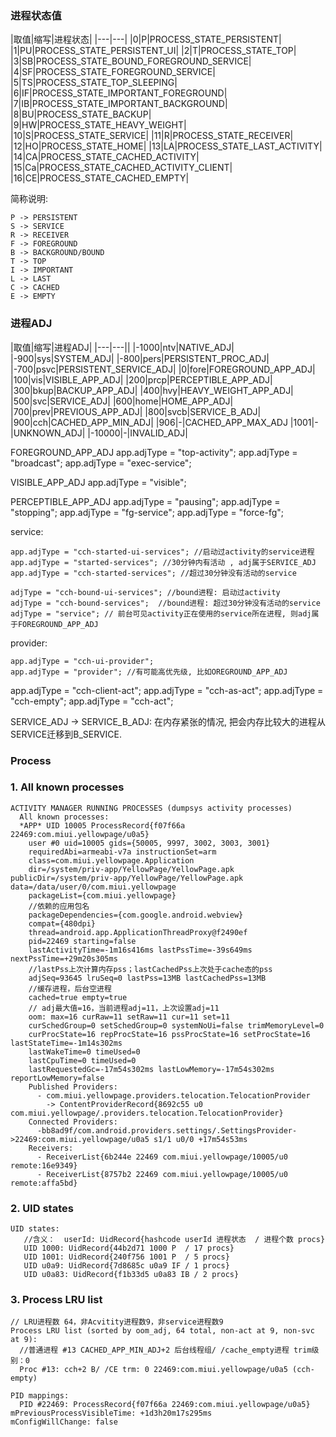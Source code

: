 ### 进程状态值

|取值|缩写|进程状态|
|---|---|
|0|P|PROCESS_STATE_PERSISTENT|
|1|PU|PROCESS_STATE_PERSISTENT_UI|
|2|T|PROCESS_STATE_TOP|
|3|SB|PROCESS_STATE_BOUND_FOREGROUND_SERVICE|
|4|SF|PROCESS_STATE_FOREGROUND_SERVICE|
|5|TS|PROCESS_STATE_TOP_SLEEPING|
|6|IF|PROCESS_STATE_IMPORTANT_FOREGROUND|
|7|IB|PROCESS_STATE_IMPORTANT_BACKGROUND|
|8|BU|PROCESS_STATE_BACKUP|
|9|HW|PROCESS_STATE_HEAVY_WEIGHT|
|10|S|PROCESS_STATE_SERVICE|
|11|R|PROCESS_STATE_RECEIVER|
|12|HO|PROCESS_STATE_HOME|
|13|LA|PROCESS_STATE_LAST_ACTIVITY|
|14|CA|PROCESS_STATE_CACHED_ACTIVITY|
|15|Ca|PROCESS_STATE_CACHED_ACTIVITY_CLIENT|
|16|CE|PROCESS_STATE_CACHED_EMPTY|


简称说明:

    P -> PERSISTENT
    S -> SERVICE
    R -> RECEIVER
    F -> FOREGROUND
    B -> BACKGROUND/BOUND
    T -> TOP
    I -> IMPORTANT
    L -> LAST
    C -> CACHED
    E -> EMPTY


### 进程ADJ

|取值|缩写|进程ADJ|
|---|---||
|-1000|ntv|NATIVE_ADJ|
|-900|sys|SYSTEM_ADJ|
|-800|pers|PERSISTENT_PROC_ADJ|
|-700|psvc|PERSISTENT_SERVICE_ADJ|
|0|fore|FOREGROUND_APP_ADJ|
|100|vis|VISIBLE_APP_ADJ|
|200|prcp|PERCEPTIBLE_APP_ADJ|
|300|bkup|BACKUP_APP_ADJ|
|400|hvy|HEAVY_WEIGHT_APP_ADJ|
|500|svc|SERVICE_ADJ|
|600|home|HOME_APP_ADJ|
|700|prev|PREVIOUS_APP_ADJ|
|800|svcb|SERVICE_B_ADJ|
|900|cch|CACHED_APP_MIN_ADJ|
|906|-|CACHED_APP_MAX_ADJ
|1001|-|UNKNOWN_ADJ|
|-10000|-|INVALID_ADJ|



FOREGROUND_APP_ADJ
    app.adjType = "top-activity";
    app.adjType = "broadcast";
    app.adjType = "exec-service";

VISIBLE_APP_ADJ
    app.adjType = "visible";

PERCEPTIBLE_APP_ADJ
    app.adjType = "pausing";
    app.adjType = "stopping";
    app.adjType = "fg-service";
    app.adjType = "force-fg";


service:

    app.adjType = "cch-started-ui-services"; //启动过activity的service进程
    app.adjType = "started-services"; //30分钟内有活动 , adj属于SERVICE_ADJ
    app.adjType = "cch-started-services"; //超过30分钟没有活动的service

    adjType = "cch-bound-ui-services"; //bound进程: 启动过activity
    adjType = "cch-bound-services";  //bound进程: 超过30分钟没有活动的service
    adjType = "service"; // 前台可见activity正在使用的service所在进程, 则adj属于FOREGROUND_APP_ADJ


provider:

    app.adjType = "cch-ui-provider";
    app.adjType = "provider"; //有可能高优先级, 比如OREGROUND_APP_ADJ


app.adjType = "cch-client-act";
app.adjType = "cch-as-act";
app.adjType = "cch-empty";
app.adjType = "cch-act";


SERVICE_ADJ -> SERVICE_B_ADJ: 在内存紧张的情况, 把会内存比较大的进程从SERVICE迁移到B_SERVICE.





### Process

### 1. All known processes

    ACTIVITY MANAGER RUNNING PROCESSES (dumpsys activity processes)
      All known processes:
      *APP* UID 10005 ProcessRecord{f07f66a 22469:com.miui.yellowpage/u0a5}
        user #0 uid=10005 gids={50005, 9997, 3002, 3003, 3001}
        requiredAbi=armeabi-v7a instructionSet=arm
        class=com.miui.yellowpage.Application
        dir=/system/priv-app/YellowPage/YellowPage.apk publicDir=/system/priv-app/YellowPage/YellowPage.apk data=/data/user/0/com.miui.yellowpage
        packageList={com.miui.yellowpage}
        //依赖的应用包名
        packageDependencies={com.google.android.webview}
        compat={480dpi}
        thread=android.app.ApplicationThreadProxy@f2490ef
        pid=22469 starting=false
        lastActivityTime=-1m16s416ms lastPssTime=-39s649ms nextPssTime=+29m20s305ms
        //lastPss上次计算内存pss；lastCachedPss上次处于cache态的pss
        adjSeq=93645 lruSeq=0 lastPss=13MB lastCachedPss=13MB
        //缓存进程，后台空进程
        cached=true empty=true
        // adj最大值=16，当前进程adj=11，上次设置adj=11
        oom: max=16 curRaw=11 setRaw=11 cur=11 set=11
        curSchedGroup=0 setSchedGroup=0 systemNoUi=false trimMemoryLevel=0
        curProcState=16 repProcState=16 pssProcState=16 setProcState=16 lastStateTime=-1m14s302ms
        lastWakeTime=0 timeUsed=0
        lastCpuTime=0 timeUsed=0
        lastRequestedGc=-17m54s302ms lastLowMemory=-17m54s302ms reportLowMemory=false
        Published Providers:
          - com.miui.yellowpage.providers.telocation.TelocationProvider
            -> ContentProviderRecord{8692c55 u0 com.miui.yellowpage/.providers.telocation.TelocationProvider}
        Connected Providers:
          -bb8ad9f/com.android.providers.settings/.SettingsProvider->22469:com.miui.yellowpage/u0a5 s1/1 u0/0 +17m54s53ms
        Receivers:
          - ReceiverList{6b244e 22469 com.miui.yellowpage/10005/u0 remote:16e9349}
          - ReceiverList{8757b2 22469 com.miui.yellowpage/10005/u0 remote:affa5bd}

### 2. UID states

    UID states:
       //含义：  userId: UidRecord{hashcode userId 进程状态  / 进程个数 procs}
       UID 1000: UidRecord{44b2d71 1000 P  / 17 procs}
       UID 1001: UidRecord{240f756 1001 P  / 5 procs}
       UID u0a9: UidRecord{7d8685c u0a9 IF / 1 procs}
       UID u0a83: UidRecord{f1b33d5 u0a83 IB / 2 procs}

### 3. Process LRU list

    // LRU进程数 64，非Acvitity进程数9，非service进程数9
    Process LRU list (sorted by oom_adj, 64 total, non-act at 9, non-svc at 9):
      //普通进程 #13 CACHED_APP_MIN_ADJ+2 后台线程组/ /cache_empty进程 trim级别：0  
      Proc #13: cch+2 B/ /CE trm: 0 22469:com.miui.yellowpage/u0a5 (cch-empty)

    PID mappings:
      PID #22469: ProcessRecord{f07f66a 22469:com.miui.yellowpage/u0a5}
    mPreviousProcessVisibleTime: +1d3h20m17s295ms
    mConfigWillChange: false
